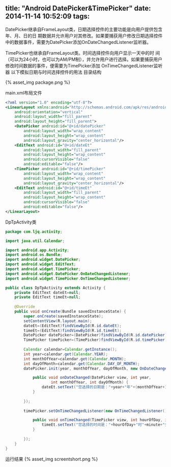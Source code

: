 title: "Android DatePicker&TimePicker"
date: 2014-11-14 10:52:09
tags:
---

DatePicker继承自FrameLayout类，日期选择控件的主要功能是向用户提供包含年、月、日的日 期数据并允许用户对其修改。如果要捕获用户修改日期选择控件中的数据事件，需要为DatePicker添加OnDateChangedListener监听器。

TimePicker也继承自FrameLayout类。时间选择控件向用户显示一天中的时 间（可以为24小时，也可以为AM/PM制），并允许用户进行选择。如果要捕获用户修改时间数据的事件，便需要为TimePicker添加 OnTimeChangedListener监听器
以下模拟日期与时间选择控件的用法
目录结构

{% asset_img package.png %}

main.xml布局文件

```xml
<?xml version="1.0" encoding="utf-8"?>
<LinearLayout xmlns:android="http://schemas.android.com/apk/res/android"
    android:orientation="vertical"
    android:layout_width="fill_parent"
    android:layout_height="fill_parent">
    <DatePicker android:id="@+id/datePicker" 
        android:layout_width="wrap_content"
        android:layout_height="wrap_content"
        android:layout_gravity="center_horizontal"/>
    <EditText android:id="@+id/dateEt"
        android:layout_width="fill_parent"
        android:layout_height="wrap_content"
        android:cursorVisible="false"
        android:editable="false"/>
    <TimePicker android:id="@+id/timePicker" 
        android:layout_width="wrap_content"
        android:layout_height="wrap_content"
        android:layout_gravity="center_horizontal"/>
    <EditText android:id="@+id/timeEt"
        android:layout_width="fill_parent"
        android:layout_height="wrap_content"
        android:cursorVisible="false"
        android:editable="false"/>
</LinearLayout>
```

DpTpActivity类

``` java
package com.ljq.activity;

import java.util.Calendar;

import android.app.Activity;
import android.os.Bundle;
import android.widget.DatePicker;
import android.widget.EditText;
import android.widget.TimePicker;
import android.widget.DatePicker.OnDateChangedListener;
import android.widget.TimePicker.OnTimeChangedListener;

public class DpTpActivity extends Activity {
    private EditText dateEt=null;
    private EditText timeEt=null;
    
    @Override
    public void onCreate(Bundle savedInstanceState) {
        super.onCreate(savedInstanceState);
        setContentView(R.layout.main);
        dateEt=(EditText)findViewById(R.id.dateEt);
        timeEt=(EditText)findViewById(R.id.timeEt);
        DatePicker datePicker=(DatePicker)findViewById(R.id.datePicker);
        TimePicker timePicker=(TimePicker)findViewById(R.id.timePicker);
        
        Calendar calendar=Calendar.getInstance();
        int year=calendar.get(Calendar.YEAR);
        int monthOfYear=calendar.get(Calendar.MONTH);
        int dayOfMonth=calendar.get(Calendar.DAY_OF_MONTH);
        datePicker.init(year, monthOfYear, dayOfMonth, new OnDateChangedListener(){

            public void onDateChanged(DatePicker view, int year,
                    int monthOfYear, int dayOfMonth) {
                dateEt.setText("您选择的日期是："+year+"年"+(monthOfYear+1)+"月"+dayOfMonth+"日。");
            }
            
        });
        
        timePicker.setOnTimeChangedListener(new OnTimeChangedListener(){

            public void onTimeChanged(TimePicker view, int hourOfDay, int minute) {
                timeEt.setText("您选择的时间是："+hourOfDay+"时"+minute+"分。");
            }
            
        });
    }
}
```
运行结果
{% asset_img screentshort.png %}


